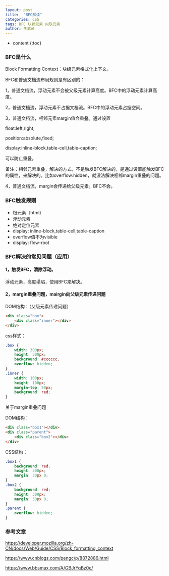 ```yaml
---
layout: post 
title:  "BFC解读" 
categories: CSS 
tags: BFC 块状元素 内联元素 
author: 李武帝 
---
```


* content
{:toc}

### BFC是什么

Block Formatting Context：块级元素格式化上下文。

BFC和普通文档流布局规则是有区别的：

1，普通文档流，浮动元素不会被父级元素计算高度。BFC中的浮动元素计算高度。

2，普通文档流，浮动元素不占据文档流。BFC中的浮动元素占据空间。

3，普通文档流，相邻元素margin值会重叠。通过设置

float:left,right;

position:absolute,fixed;

display:inline-block,table-cell,table-caption;

可以防止重叠。

备注：相邻元素重叠，解决的方式，不是触发BFC解决的，是通过设置能触发BFC的属性，来解决的。比如overflow:hidden，就没法解决相邻margin重叠的问题。

4，普通文档流，margin会传递给父级元素。BFC不会。



### BFC触发规则

* 根元素（html）
* 浮动元素
* 绝对定位元素
* display: inline-block,table-cell,table-caption
* overflow值不为visible
* display: flow-root

### BFC解决的常见问题（应用）

#### 1，触发BFC，清除浮动。

浮动元素，高度塌陷，使用BFC来解决。

#### 2，margin重叠问题，mairgin向父级元素传递问题

DOM结构：（父级元素传递问题）
```html
<div class="box">
    <div class="inner"></div>
</div>
```
css样式：
```css
.box {
    width: 300px;
    height: 300px;
    background: #cccccc;
    overflow: hidden;
}
.inner {
    width: 100px;
    height: 100px;
    margin-top: 50px;
    background: red;
}
```

关于margin重叠问题

DOM结构：
```html
<div class="box1"></div>
<div class="parent">
    <div class="box2"></div>
</div>
```
CSS结构：
```css
.box1 {
    background: red;
    height: 300px;
    margin: 30px 0;
}
.box2 {
    background: red;
    height: 300px;
    margin: 30px 0;
}
.parent {
    overflow: hidden;
}
```

### 参考文章

https://developer.mozilla.org/zh-CN/docs/Web/Guide/CSS/Block_formatting_context

https://www.cnblogs.com/pengc/p/8872886.html

https://www.bbsmax.com/A/GBJrYqBz0e/


